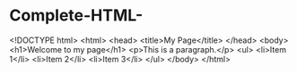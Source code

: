 # Complete-HTML-
&lt;!DOCTYPE html> &lt;html>   &lt;head>     &lt;title>My Page&lt;/title>   &lt;/head>   &lt;body>     &lt;h1>Welcome to my page&lt;/h1>     &lt;p>This is a paragraph.&lt;/p>     &lt;ul>       &lt;li>Item 1&lt;/li>       &lt;li>Item 2&lt;/li>       &lt;li>Item 3&lt;/li>     &lt;/ul>   &lt;/body> &lt;/html>
